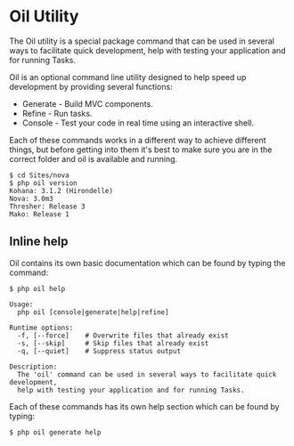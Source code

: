 # Oil Utility

The Oil utility is a special package command that can be used in several ways to facilitate quick development, help with testing your application and for running Tasks.

Oil is an optional command line utility designed to help speed up development by providing several functions:

* Generate - Build MVC components.
* Refine - Run tasks.
* Console - Test your code in real time using an interactive shell.

Each of these commands works in a different way to achieve different things, but before getting into them it's best to make sure you are in the correct folder and oil is available and running.

```
$ cd Sites/nova
$ php oil version
Kohana: 3.1.2 (Hirondelle)
Nova: 3.0m3
Thresher: Release 3
Mako: Release 1
```

## Inline help

Oil contains its own basic documentation which can be found by typing the command:

```
$ php oil help

Usage:
  php oil [console|generate|help|refine]

Runtime options:
  -f, [--force]    # Overwrite files that already exist
  -s, [--skip]     # Skip files that already exist
  -q, [--quiet]    # Suppress status output

Description:
  The 'oil' command can be used in several ways to facilitate quick development,
  help with testing your application and for running Tasks.
```

Each of these commands has its own help section which can be found by typing:

```
$ php oil generate help
```